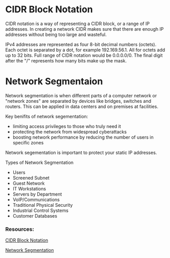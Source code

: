 # CIDR Block Notation

CIDR notation is a way of representing a CIDR block, or a range of IP addresses. In creating a network CIDR makes sure that there are enough IP addresses without being too large and wasteful.

IPv4 addresses are represented as four 8-bit decimal numbers (octets). Each octet is separated by a dot, for example 192.169.56.1.   All for octets add up to 32 bits. Full range of CIDR notation would be 0.0.0.0/0.  The final digit after the "/" represents how many bits make up the mask.

# Network Segmentaion 

Network segmentation is when different parts of a computer network or "network zones" are separated by devices like bridges, switches and routers.  This can be applied in data centers and on premises at facilities.

Key benifits of network segementation:
- limiting access privileges to those who truly need it
- protecting the network from widespread cyberattacks
- boosting network performance by reducing the number of users in specific zones

Network segementation is important to protect your static IP addresses.

Types of Network Segmentation
- Users
- Screened Subnet
- Guest Network
- IT Workstations
- Servers by Department
- VoIP/Communications
- Traditional Physical Security
- Industrial Control Systems
- Customer Databases


### Resources:
[CIDR Block Notation](https://medium.com/@ethicalentrepreneur/cidr-block-notation-explained-in-2-minutes-1010ec0dbc15)


[Network Segmentation](https://www.comptia.org/blog/security-awareness-training-network-segmentation)